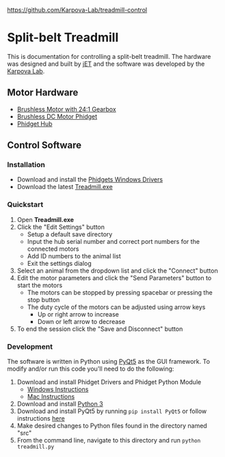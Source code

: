 https://github.com/Karpova-Lab/treadmill-control
# Split-belt Treadmill 
This is documentation for controlling a split-belt treadmill. The hardware was designed and built by [jET](https://www.janelia.org/support-team/janelia-experimental-technology) and the software was developed by the [Karpova Lab](https://github.com/Karpova-Lab). 

<!-- - https://www.sciencedirect.com/science/article/pii/S0166432814001958
- https://www.sciencedirect.com/science/article/pii/S0966636216300376
- https://www.sciencedirect.com/science/article/abs/pii/S0306452213000754 -->


## Motor Hardware

- [Brushless Motor with 24:1 Gearbox](https://www.phidgets.com/?tier=3&catid=101&pcid=81&prodid=1079)
- [Brushless DC Motor Phidget](https://www.phidgets.com/?tier=3&catid=64&pcid=57&prodid=1013)
- [Phidget Hub](https://www.phidgets.com/?tier=3&catid=2&pcid=1&prodid=643)

## Control Software

### Installation
-  Download and install the [Phidgets Windows Drivers](https://www.phidgets.com/docs/OS_-_Windows#Quick_Downloads)
- Download the latest [Treadmill.exe](https://github.com/Karpova-Lab/treadmill-control/releases)
    
### Quickstart
1. Open **Treadmill.exe**
2. Click the "Edit Settings" button
    - Setup a default save directory
    - Input the hub serial number and correct port numbers for the connected motors
    - Add ID numbers to the animal list
    - Exit the settings dialog
3. Select an animal from the dropdown list and click the "Connect" button
4. Edit the motor parameters and click the "Send Parameters" button to start the motors
    - The motors can be stopped by pressing spacebar or pressing the stop button
    - The duty cycle of the motors can be adjusted using arrow keys
        - Up or right arrow to increase
        - Down or left arrow to decrease
5. To end the session click the "Save and Disconnect" button

### Development
The software is written in Python using [PyQt5](https://www.riverbankcomputing.com/software/pyqt/intro) as the GUI framework. To modify and/or run this code you'll need to do the following:

1. Download and install Phidget Drivers and Phidget Python Module
    - [Windows Instructions](https://www.phidgets.com/docs/Language_-_Python_Windows_Command_Line)
    - [Mac Instructions](https://www.phidgets.com/docs/Language_-_Python_macOS_Terminal)
2. Download and install [Python 3](https://www.anaconda.com/distribution/)
3. Download and install PyQt5 by running `pip install PyQt5` or follow instructions [here](https://www.riverbankcomputing.com/software/pyqt/download5)
4. Make desired changes to Python files found in the directory named "src"
5. From the command line, navigate to this directory and run `python treadmill.py`

